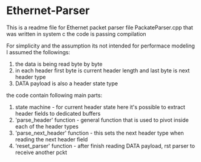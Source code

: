 # Ethernet-Parser
This is a readme file for Ethernet packet parser file PackateParser.cpp
that was written in system c
the code is passing compilation

For simplicity and the assumption its not intended for performace modeling
I assumed the followings:
  1. the data is being read byte by byte
  2. in each header first byte is current header length and last byte is next header type
  3. DATA payload is also a header state type

the code contain following main parts:
  1. state machine - for current header state
     here it's possible to extract header fields to dedicated buffers 
  3. 'parse_header' function - general function that is used to pivot inside each of the header types
  4. 'parse_next_header' function - this sets the next header type when reading the next header field
  5. 'reset_parser' function - after finish reading DATA payload, rst parser to receive another pckt

